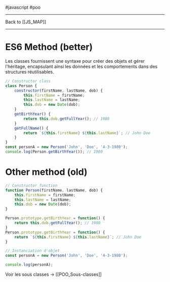#javascript #poo
___
Back to [[JS_MAP]]
___

# ES6 Method (better)
Les classes fournissent une syntaxe pour créer des objets et gérer l'héritage, encapsulant ainsi les données et les comportements dans des structures réutilisables.
```js
// Constructor class
class Person {
	constructor(firstName, lastName, dob) {
		this.firstName = firstName;
		this.lastName = lastName;
		this.dob = new Date(dob);
	}
	getBirthYear() {
		return this.dob.getFullYear(); // 1980
	}
	getFullName() {
		return `${this.firstName} ${this.lastName}`; // John Doe
	}
}
const personA = new Person('John', 'Doe', '4-3-1980');
console.log(Person.getBirthYear()); // 1980
```
# Other method (old)

```js
// Constructor function
function Person(firstName, lastName, dob) {
	this.firstName = firstName;
	this.lastName = lastName;
	this.dob = new Date(dob);
}

Person.prototype.getBirthYear = function() {
	return this.dob.getFullYear(); // 1980
}
Person.prototype.getBirthYear = function() {
	return `${this.firstName} ${this.lastName}`; // John Doe
}

// Instanciation d'objet
const personA = new Person('John', 'Doe', '4-3-1980');

console.log(personA);
```

Voir les sous classes -> [[POO_Sous-classes]]

